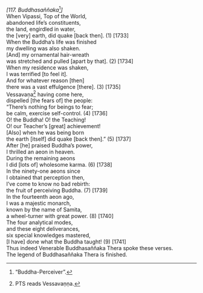 *\[117. Buddhasaññaka*[^1]*\]*  
When Vipassi, Top of the World,  
abandoned life’s constituents,  
the land, engirdled in water,  
the \[very\] earth, did quake \[back then\]. (1) \[1733\]  
When the Buddha’s life was finished  
my dwelling was also shaken.  
\[And\] my ornamental hair-wreath  
was stretched and pulled \[apart by that\]. (2) \[1734\]  
When my residence was shaken,  
I was terrified \[to feel it\].  
And for whatever reason \[then\]  
there was a vast effulgence \[there\]. (3) \[1735\]  
Vessavaṇa[^2] having come here,  
dispelled \[the fears of\] the people:  
“There’s nothing for beings to fear;  
be calm, exercise self-control. (4) \[1736\]  
O! the Buddha! O! the Teaching!  
O! our Teacher’s \[great\] achievement!  
\[Also\] when he was being born  
the earth \[itself\] did quake \[back then\].” (5) \[1737\]  
After \[he\] praised Buddha’s power,  
I thrilled an aeon in heaven.  
During the remaining aeons  
I did \[lots of\] wholesome karma. (6) \[1738\]  
In the ninety-one aeons since  
I obtained that perception then,  
I’ve come to know no bad rebirth:  
the fruit of perceiving Buddha. (7) \[1739\]  
In the fourteenth aeon ago,  
I was a majestic monarch,  
known by the name of Samita,  
a wheel-turner with great power. (8) \[1740\]  
The four analytical modes,  
and these eight deliverances,  
six special knowledges mastered,  
\[I have\] done what the Buddha taught! (9) \[1741\]  
Thus indeed Venerable Buddhasaññaka Thera spoke these verses.  
The legend of Buddhasaññaka Thera is finished.  
[^1]: “Buddha-Perceiver”.  
[^2]: PTS reads Vessavaṇṇa.
